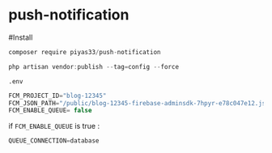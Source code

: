# push-notification

#Install

```jsx
composer require piyas33/push-notification

php artisan vendor:publish --tag=config --force
```

`.env`

```jsx
FCM_PROJECT_ID="blog-12345"
FCM_JSON_PATH="/public/blog-12345-firebase-adminsdk-7hpyr-e78c047e12.json"
FCM_ENABLE_QUEUE= false
```
if `FCM_ENABLE_QUEUE` is true :

```jsx
QUEUE_CONNECTION=database
```

